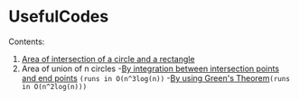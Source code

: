 # UsefulCodes
Contents:
1. [Area of intersection of a circle and a rectangle](https://github.com/deeepeshthakur/UsefulCodes/blob/master/AreaOfInterOfCircleAndRectangle.cpp)
2. Area of union of n circles
-[By integration between intersection points and end points](https://github.com/deeepeshthakur/UsefulCodes/blob/master/AreaOfUnionOfCircles1.cpp) `(runs in O(n^3log(n))`
-[By using Green's Theorem](https://github.com/deeepeshthakur/UsefulCodes/blob/master/AreaOfUnionOfCircles2.cpp)`(runs in O(n^2log(n)))`
